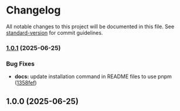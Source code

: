 # Changelog

All notable changes to this project will be documented in this file. See [standard-version](https://github.com/conventional-changelog/standard-version) for commit guidelines.

### [1.0.1](https://github.com/Levix/webpack-plugin-dynamic-new-url/compare/webpack-plugin-dynamic-new-url@1.0.0...webpack-plugin-dynamic-new-url@1.0.1) (2025-06-25)


### Bug Fixes

* **docs:** update installation command in README files to use pnpm ([1358fef](https://github.com/Levix/webpack-plugin-dynamic-new-url/commit/1358fef43a1995557256bf61393fe489bc0e944d))

## 1.0.0 (2025-06-25)
